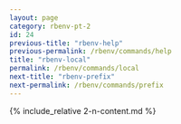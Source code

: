 ```yaml
---
layout: page
category: rbenv-pt-2
id: 24
previous-title: "rbenv-help"
previous-permalink: /rbenv/commands/help
title: "rbenv-local"
permalink: /rbenv/commands/local
next-title: "rbenv-prefix"
next-permalink: /rbenv/commands/prefix
---
```


{% include_relative 2-n-content.md %}
